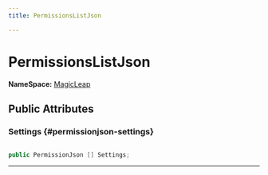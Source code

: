 ```yaml
---
title: PermissionsListJson

---
```


# PermissionsListJson



**NameSpace:** 
[MagicLeap](/versioned_docs/version-22-Mar-2023/unity-api/api/UnityEditor.XR.MagicLeap/UnityEditor.XR.MagicLeap.md) 








## Public Attributes

### Settings {#permissionjson-settings}

```csharp

public PermissionJson [] Settings;

```






-----------


